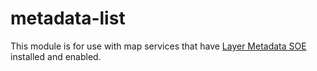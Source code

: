 metadata-list
=============

This module is for use with map services that have [Layer Metadata SOE] installed and enabled.

[Layer Metadata SOE]:https://github.com/WSDOT-GIS/LayerMetadataSoe